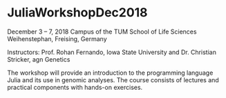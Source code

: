 # JuliaWorkshopDec2018

December 3 – 7, 2018
Campus of the TUM School of Life Sciences Weihenstephan, Freising, Germany

Instructors: Prof. Rohan Fernando, Iowa State University and Dr. Christian Stricker, agn Genetics 

The workshop will provide an introduction to the programming language Julia and its
use in genomic analyses. The course consists of lectures and practical components 
with hands-on exercises.
